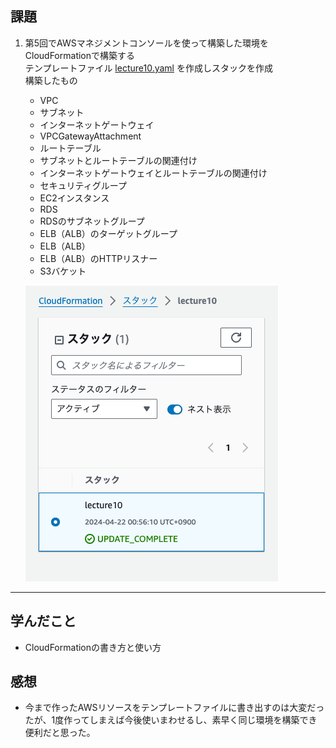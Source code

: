 ## 課題
1. 第5回でAWSマネジメントコンソールを使って構築した環境をCloudFormationで構築する<br>
    テンプレートファイル [lecture10.yaml](./lecture10.yaml) を作成しスタックを作成<br>
    構築したもの
    - VPC
    - サブネット
    - インターネットゲートウェイ
    - VPCGatewayAttachment
    - ルートテーブル
    - サブネットとルートテーブルの関連付け
    - インターネットゲートウェイとルートテーブルの関連付け
    - セキュリティグループ
    - EC2インスタンス
    - RDS
    - RDSのサブネットグループ
    - ELB（ALB）のターゲットグループ
    - ELB（ALB）
    - ELB（ALB）のHTTPリスナー
    - S3バケット

    ![](img/lec10/1-1.png)
---

## 学んだこと
- CloudFormationの書き方と使い方

## 感想
- 今まで作ったAWSリソースをテンプレートファイルに書き出すのは大変だったが、1度作ってしまえば今後使いまわせるし、素早く同じ環境を構築でき便利だと思った。

